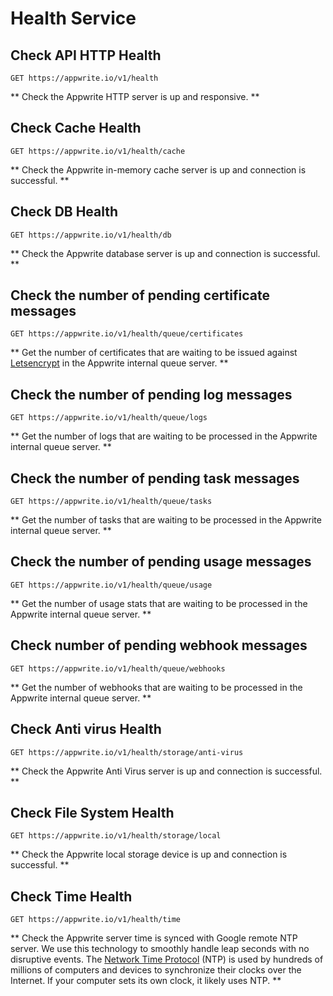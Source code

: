 # Health Service

## Check API HTTP Health

```http request
GET https://appwrite.io/v1/health
```

** Check the Appwrite HTTP server is up and responsive. **

## Check Cache Health

```http request
GET https://appwrite.io/v1/health/cache
```

** Check the Appwrite in-memory cache server is up and connection is successful. **

## Check DB Health

```http request
GET https://appwrite.io/v1/health/db
```

** Check the Appwrite database server is up and connection is successful. **

## Check the number of pending certificate messages

```http request
GET https://appwrite.io/v1/health/queue/certificates
```

** Get the number of certificates that are waiting to be issued against [Letsencrypt](https://letsencrypt.org/) in the Appwrite internal queue server. **

## Check the number of pending log messages

```http request
GET https://appwrite.io/v1/health/queue/logs
```

** Get the number of logs that are waiting to be processed in the Appwrite internal queue server. **

## Check the number of pending task messages

```http request
GET https://appwrite.io/v1/health/queue/tasks
```

** Get the number of tasks that are waiting to be processed in the Appwrite internal queue server. **

## Check the number of pending usage messages

```http request
GET https://appwrite.io/v1/health/queue/usage
```

** Get the number of usage stats that are waiting to be processed in the Appwrite internal queue server. **

## Check number of pending webhook messages

```http request
GET https://appwrite.io/v1/health/queue/webhooks
```

** Get the number of webhooks that are waiting to be processed in the Appwrite internal queue server. **

## Check Anti virus Health

```http request
GET https://appwrite.io/v1/health/storage/anti-virus
```

** Check the Appwrite Anti Virus server is up and connection is successful. **

## Check File System Health

```http request
GET https://appwrite.io/v1/health/storage/local
```

** Check the Appwrite local storage device is up and connection is successful. **

## Check Time Health

```http request
GET https://appwrite.io/v1/health/time
```

** Check the Appwrite server time is synced with Google remote NTP server. We use this technology to smoothly handle leap seconds with no disruptive events. The [Network Time Protocol](https://en.wikipedia.org/wiki/Network_Time_Protocol) (NTP) is used by hundreds of millions of computers and devices to synchronize their clocks over the Internet. If your computer sets its own clock, it likely uses NTP. **

